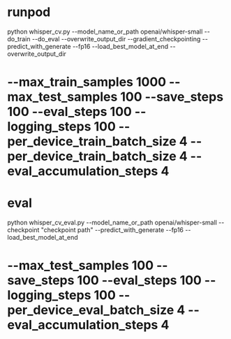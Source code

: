 # runpod

python whisper_cv.py --model_name_or_path openai/whisper-small --do_train --do_eval --overwrite_output_dir --gradient_checkpointing --predict_with_generate --fp16 --load_best_model_at_end --overwrite_output_dir
# --max_train_samples 1000 --max_test_samples 100 --save_steps 100 --eval_steps 100 --logging_steps 100 --per_device_train_batch_size 4 --per_device_train_batch_size 4 --eval_accumulation_steps 4



# eval

python whisper_cv_eval.py --model_name_or_path openai/whisper-small --checkpoint "checkpoint path" --predict_with_generate --fp16 --load_best_model_at_end 
# --max_test_samples 100 --save_steps 100 --eval_steps 100 --logging_steps 100 --per_device_eval_batch_size 4 --eval_accumulation_steps 4

